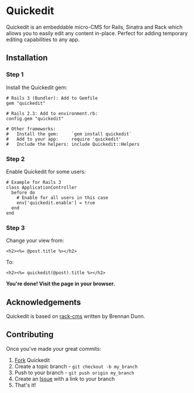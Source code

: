 Quickedit
=========

Quickedit is an embeddable micro-CMS for Rails, Sinatra and Rack which allows
you to easily edit any content in-place. Perfect for adding temporary editing
capabilities to any app.

Installation
------------

### Step 1

Install the Quickedit gem:

    # Rails 3 (Bundler): Add to Gemfile
    gem "quickedit"
    
    # Rails 2.3: Add to environment.rb:
    config.gem "quickedit"
    
    # Other frameworks:
    #   Install the gem:     `gem install quickedit`
    #   Add to your app:     require 'quickedit'
    #   Include the helpers: include Quickedit::Helpers

### Step 2

Enable Quickedit for some users:

    # Example for Rails 3
    class ApplicationController
      before do
        # Enable for all users in this case
        env['quickedit.enable'] = true
      end
    end

### Step 3

Change your view from:

    <h2><%= @post.title %></h2>
    
To:

    <h2><%= quickedit(@post).title %></h2>

**You're done! Visit the page in your browser.**

Acknowledgements
----------------

Quickedit is based on [rack-cms](http://github.com/brennandunn/rack-cms)
written by Brennan Dunn.

Contributing
------------

Once you've made your great commits:

1. [Fork][fk] Quickedit
2. Create a topic branch - `git checkout -b my_branch`
3. Push to your branch - `git push origin my_branch`
4. Create an [Issue][is] with a link to your branch
5. That's it!

[fk]: http://help.github.com/forking/
[is]: http://github.com/judofyr/quickedit/issues

